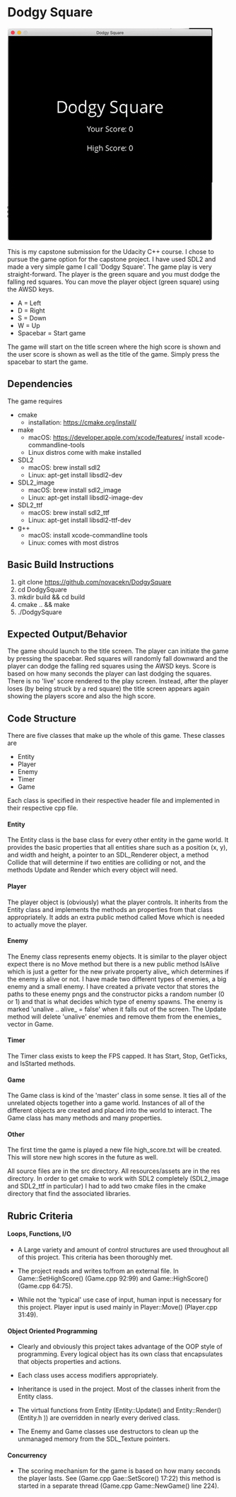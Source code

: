 # Dodgy Square
![Gameplay](res/Gameplay.gif)

This is my capstone submission for the Udacity C++ course. I chose to pursue the game option for the capstone project. I have used SDL2 and made a very simple game I call 'Dodgy Square'. The game play is very straight-forward. The player is the green square and you must dodge the falling red squares. You can move the player object (green square) using the AWSD keys.
* A = Left
* D = Right
* S = Down
* W = Up
* Spacebar = Start game

The game will start on the title screen where the high score is shown and the user score is shown as well as the title of the game. Simply press the spacebar to start the game.

## Dependencies
The game requires
* cmake
    * installation: https://cmake.org/install/
* make
    * macOS: https://developer.apple.com/xcode/features/ install xcode-commandline-tools
    * Linux distros come with make installed
* SDL2
    * macOS: brew install sdl2
    * Linux: apt-get install libsdl2-dev
* SDL2_image
    * macOS: brew install sdl2_image
    * Linux: apt-get install libsdl2-image-dev
* SDL2_ttf
    * macOS: brew install sdl2_ttf
    * Linux: apt-get install libsdl2-ttf-dev
* g++
    * macOS: install xcode-commandline tools
    * Linux: comes with most distros

## Basic Build Instructions
1. git clone https://github.com/novacekn/DodgySquare
2. cd DodgySquare
3. mkdir build && cd build
4. cmake .. && make
5. ./DodgySquare

## Expected Output/Behavior
The game should launch to the title screen. The player can initiate the game by pressing the spacebar. Red squares will randomly fall downward and the player can dodge the falling red squares using the AWSD keys. Score is based on how many seconds the player can last dodging the squares. There is no 'live' score rendered to the play screen. Instead, after the player loses (by being struck by a red square) the title screen appears again showing the players score and also the high score.

## Code Structure
There are five classes that make up the whole of this game. These classes are 
* Entity
* Player
* Enemy
* Timer
* Game

Each class is specified in their respective header file and implemented in their respective cpp file.

#### Entity
The Entity class is the base class for every other entity in the game world. It provides the basic properties that all entities share such as a position (x, y), and width and height, a pointer to an SDL_Renderer object, a method Collide that will determine if two entities are colliding or not, and the methods Update and Render which every object will need.

#### Player
The player object is (obviously) what the player controls. It inherits from the Entity class and implements the methods an properties from that class appropriately. It adds an extra public method called Move which is needed to actually move the player.

#### Enemy
The Enemy class represents enemy objects. It is similar to the player object expect there is no Move method but there is a new public method IsAlive which is just a getter for the new private property alive_ which determines if the enemy is alive or not. I have made two different types of enemies, a big enemy and a small enemy. I have created a private vector that stores the paths to these enemy pngs and the constructor picks a random number (0 or 1) and that is what decides which type of enemy spawns. The enemy is marked 'unalive .. alive_ = false' when it falls out of the screen. The Update method will delete 'unalive' enemies and remove them from the enemies_ vector in Game.

#### Timer
The Timer class exists to keep the FPS capped. It has Start, Stop, GetTicks, and IsStarted methods.

#### Game
The Game class is kind of the 'master' class in some sense. It ties all of the unrelated objects together into a game world. Instances of all of the different objects are created and placed into the world to interact. The Game class has many methods and many properties.

#### Other
The first time the game is played a new file high_score.txt will be created. This will store new high scores in the future as well.

All source files are in the src directory. All resources/assets are in the res directory. In order to get cmake to work with SDL2 completely (SDL2_image and SDL2_ttf in particular) I had to add two cmake files in the cmake directory that find the associated libraries.

## Rubric Criteria
#### Loops, Functions, I/O
- A Large variety and amount of control structures are used throughout all of this project. This criteria has been thoroughly met.

- The project reads and writes to/from an external file. In Game::SetHighScore() (Game.cpp 92:99) and Game::HighScore() (Game.cpp 64:75).

- While not the 'typical' use case of input, human input is necessary for this project. Player input is used mainly in Player::Move() (Player.cpp 31:49).

#### Object Oriented Programming
- Clearly and obviously this project takes advantage of the OOP style of programming. Every logical object has its own class that encapsulates that objects properties and actions.

- Each class uses access modifiers appropriately.

- Inheritance is used in the project. Most of the classes inherit from the Entity class.

- The virtual functions from Entity (Entity::Update() and Entity::Render() (Entity.h )) are overridden in nearly every derived class.

- The Enemy and Game classes use destructors to clean up the unmanaged memory from the SDL_Texture pointers.

#### Concurrency
- The scoring mechanism for the game is based on how many seconds the player lasts. See (Game.cpp Gae::SetScore() 17:22) this method is started in a separate thread (Game.cpp Game::NewGame() line 224).